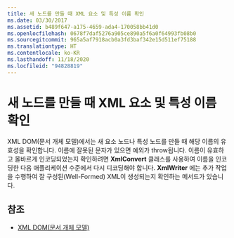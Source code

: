 ```yaml
---
title: 새 노드를 만들 때 XML 요소 및 특성 이름 확인
ms.date: 03/30/2017
ms.assetid: b489f647-a175-4659-ada4-170058bb41d0
ms.openlocfilehash: 0678f7daf5276a905ce890a5f6a0f64993fb08b0
ms.sourcegitcommit: 965a5af7918acb0a3fd3baf342e15d511ef75188
ms.translationtype: HT
ms.contentlocale: ko-KR
ms.lasthandoff: 11/18/2020
ms.locfileid: "94828819"
---
```

# <a name="xml-element-and-attribute-name-verification-when-creating-new-nodes"></a>새 노드를 만들 때 XML 요소 및 특성 이름 확인
XML DOM(문서 개체 모델)에서는 새 요소 노드나 특성 노드를 만들 때 해당 이름의 유효성을 확인합니다. 이름에 잘못된 문자가 있으면 예외가 throw됩니다. 이름이 유효하고 올바르게 인코딩되었는지 확인하려면 **XmlConvert** 클래스를 사용하여 이름을 인코딩한 다음 애플리케이션 수준에서 다시 디코딩해야 합니다. **XmlWriter** 에는 추가 작업을 수행하여 잘 구성된(Well-Formed) XML이 생성되는지 확인하는 메서드가 있습니다.  
  
## <a name="see-also"></a>참조

- [XML DOM(문서 개체 모델)](xml-document-object-model-dom.md)
